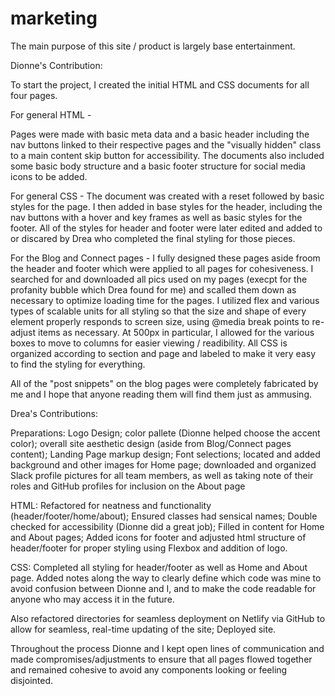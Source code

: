 # marketing

The main purpose of this site / product is largely base entertainment.

Dionne's Contribution:

To start the project, I created the initial HTML and CSS documents for all four pages.

For general HTML -

 Pages were made with basic meta data and a basic header including the nav buttons linked to their respective pages and the "visually hidden" class to a main content skip button for accessibility. The documents also included some basic body structure and a basic footer structure for social media icons to be added.

For general CSS -
 The document was created with a reset followed by basic styles for the page. I then added in base styles for the header, including the nav buttons with a hover and key frames as well as basic styles for the footer. All of the styles for header and footer were later edited and added to or discared by Drea who completed the final styling for those pieces.

For the Blog and Connect pages -
 I fully designed these pages aside froom the header and footer which were applied to all pages for cohesiveness. I searched for and downloaded all pics used on my pages (execpt for the profanity bubble which Drea found for me) and scalled them down as necessary to optimize loading time for the pages. I utilized flex and various types of scalable units for all styling so that the size and shape of every element properly responds to screen size, using @media break points to re-adjust items as necessary. At 500px in particular, I allowed for the various boxes to move to columns for easier viewing / readibility. All CSS is organized according to section and page and labeled to make it very easy to find the styling for everything.

 All of the "post snippets" on the blog pages were completely fabricated by me and I hope that anyone reading them will find them just as ammusing.

Drea's Contributions:

  Preparations: Logo Design; color pallete (Dionne helped choose the accent color); overall site aesthetic design (aside from Blog/Connect pages content); Landing Page markup design; Font selections; located and added background and other images for Home page; downloaded and organized Slack profile pictures for all team members, as well as taking note of their roles and GitHub profiles for inclusion on the About page

  HTML: Refactored for neatness and functionality (header/footer/home/about); Ensured classes had sensical names; Double checked for accessibility (Dionne did a great job); Filled in content for Home and About pages; Added icons for footer and adjusted html structure of header/footer for proper styling using Flexbox and addition of logo.

  CSS: Completed all styling for header/footer as well as Home and About page. Added notes along the way to clearly define which code was mine to avoid confusion between Dionne and I, and to make the code readable for anyone who may access it in the future. 

  Also refactored directories for seamless deployment on Netlify via GitHub to allow for seamless, real-time updating of the site; Deployed site.

  Throughout the process Dionne and I kept open lines of communication and made compromises/adjustments to ensure that all pages flowed together and remained cohesive to avoid any components looking or feeling disjointed. 

